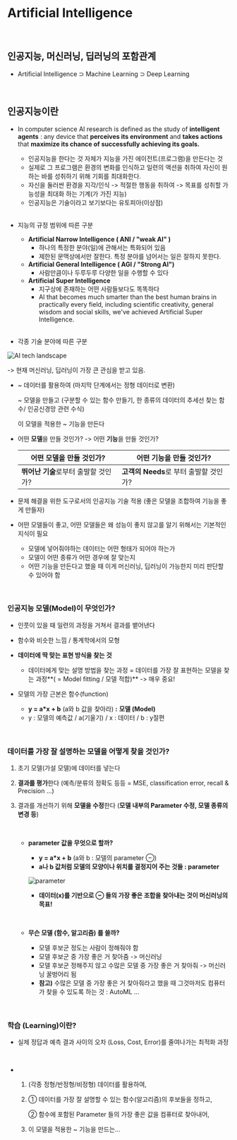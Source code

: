 # Artificial Intelligence

</br>

## 인공지능, 머신러닝, 딥러닝의 포함관계

* Artificial Intelligence ⊃ Machine Learning ⊃ Deep Learning

</br>

## 인공지능이란

* In computer science AI research is defined as the study of  **intelligent agents** : any device that **perceives its environment** and **takes actions** that **maximize its chance of successfully achieving its goals.**

  * 인공지능을 한다는 것 자체가 지능을 가진 에이전트(프로그램)을 만든다는 것
  * 실제로 그 프로그램은 환경의 변화를 인식하고 일련의 액션을 취하여 자신이 원하는 바를 성취하기 위해 기회를 최대화한다.
  * 자신을 둘러싼 환경을 지각/인식 -> 적절한 행동을 취하여 -> 목표를 성취할 가능성을 최대화 하는 기계(가 가진 지능)
  * 인공지능은 기술이라고 보기보다는 유토피아(이상점)

  </br>

* 지능의 규정 범위에 따른 구분

  * **Artificial Narrow Intelligence ( ANI / "weak AI" )**
    * 하나의 특정한 분야(일)에 관해서는 특화되어 있음
    * 제한된 문맥상에서만 잘한다. 특정 분야를 넘어서는 일은 잘하지 못한다.
  * **Artificial General Intelligence ( AGI / "Strong AI")**
    * 사람만큼이나 두루두루 다양한 일을 수행할 수 있다
  * **Artificial Super Intelligence**
    * 지구상에 존재하는 어떤 사람들보다도 똑똑하다
    * AI that becomes much smarter than the best human brains in practically every field, including scientific creativity, general wisdom and social skills, we've achieved Artificial Super Intelligence.

  </br>

* 각종 기술 분야에 따른 구분

![AI tech landscape](https://user-images.githubusercontent.com/86338750/155836575-60977a7c-acf1-4338-94c9-7081b949fa59.PNG)

-> 현재 머신러닝, 딥러닝이 가장 큰 관심을 받고 있음.



* ~ 데이터를 활용하여 (마지막 단계에서는 정형 데이터로 변환)

  ~ 모델을 만들고 (구분할 수 있는 함수 만들기, 한 종류의 데이터의 추세선 찾는 함수/ 인공신경망 관련 수식)

  이 모델을 적용한 ~ 기능을 만든다

  

* 어떤 **모델**을 만들 것인가?  -> 어떤 **기능**을 만들 것인가?

  | 어떤 **모델**을 만들 것인가?         | 어떤 **기능**을 만들 것인가?           |
  | ------------------------------------ | -------------------------------------- |
  | **뛰어난 기술**로부터 출발할 것인가? | **고객의 Needs**로 부터 출발할 것인가? |



* 문제 해결을 위한 도구로서의 인공지능 기술 적용 (좋은 모델을 조합하여 기능을 좋게 만들자)



* 어떤 모델들이 좋고, 어떤 모델들은 왜 성능이 좋지 않고를 알기 위해서는 기본적인 지식이 필요
  * 모델에 넣어줘야하는 데이터는 어떤 형태가 되어야 하는가
  * 모델이 어떤 종류가 어떤 경우에 잘 맞는지
  * 어떤 기능을 만든다고 했을 때 이게 머신러닝, 딥러닝이 가능한지 미리 판단할 수 있어야 함

</br>

### 인공지능 모델(Model)이 무엇인가?

* 인풋이 있을 때 일련의 과정을 거쳐서 결과를 뱉어낸다
* 함수와 비슷한 느낌 / 통계학에서의 모형
* **데이터에 딱 맞는 표현 방식을 찾는 것**
  * 데이터에게 맞는 설명 방법을 찾는 과정 = 데이터를 가장 잘 표현하는 모델을 찾는 과정**( = Model fitting / 모델 적합)**   ->  매우 중요!

* 모델의 가장 근본은 함수(function)  
  * **y = a*x + b** (a와 b 값을 찾아라)  **:**  **모델 (Model)**
  * y  : 모델의 예측값   /  a(기울기)   / x : 데이터 / b : y절편

</br>

### 데이터를 가장 잘 설명하는 모델을 어떻게 찾을 것인가?

1. 초기 모델(가설 모델)에 데이터를 넣는다

   

2. **결과를 평가**한다 (예측/분류의 정확도 등등  = MSE, classification error, recall & Precision ...)

   

3. 결과를 개선하기 위해 **모델을 수정**한다 (**모델 내부의 Parameter 수정, 모델 종류의 변경 등**)

   </br>

   * **parameter 값을 무엇으로 할까?** 

     *  **y = a*x + b** (a와 b  : 모델의 parameter ⊖)
     *  **a나 b 값처럼 모델의 모양이나 위치를 결정지어 주는 것들 : parameter**

     ![parameter](https://user-images.githubusercontent.com/86338750/155836593-1bf62c5d-63b1-476b-89c5-663d26d1e084.PNG)

     * **데이터(x)를 기반으로 ⊖ 들의 가장 좋은 조합을 찾아내는 것이 머신러닝의 목표!**

       </br>

   * **무슨 모델 (함수, 알고리즘) 를 쓸까?**

     * 모델 후보군 정도는 사람이 정해줘야 함
     * 모델 후보군 중 가장 좋은 거 찾아줌   ->   머신러닝
     * 모델 후보군 정해주지 않고 수많은 모델 중 가장 좋은 거 찾아줘 -> 머신러닝 꿀벙어리 됨
     * **참고)** 수많은 모델 중 가장 좋은 거 찾아줘라고 했을 때 그것마저도 컴퓨터가 찾을 수 있도록 하는 것 : AutoML ...

</br>

### **학습 (Learning)이란?**

* 실제 정답과 예측 결과 사이의 오차 (Loss, Cost, Error)를 줄여나가는 최적화 과정

</br>

* 1)  (각종 정형/반정형/비정형) 데이터를 활용하여,

  2)  ① 데이터를 가장 잘 설명할 수 있는 함수(알고리즘)의 후보들을 정하고,

      ② 함수에 포함된 Parameter 들의 가장 좋은 값을 컴퓨터로 찾아내어,

  3) 이 모델을 적용한 ~ 기능을 만드는...
